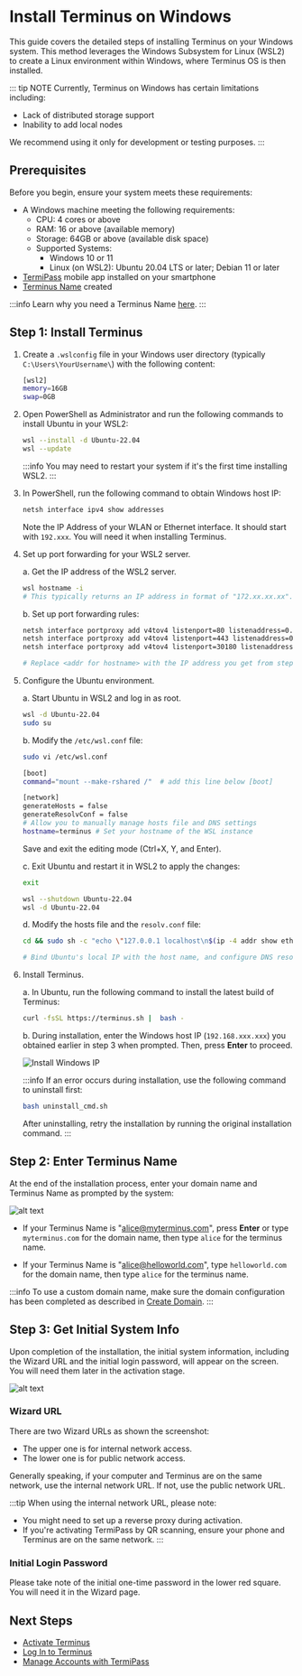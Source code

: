 
# Install Terminus on Windows

This guide covers the detailed steps of installing Terminus on your Windows system. This method leverages the Windows Subsystem for Linux (WSL2) to create a Linux environment within Windows, where Terminus OS is then installed.

::: tip NOTE
Currently, Terminus on Windows has certain limitations including:
- Lack of distributed storage support 
- Inability to add local nodes

We recommend using it only for development or testing purposes. 
:::


## Prerequisites

Before you begin, ensure your system meets these requirements:

- A Windows machine meeting the following requirements:
  - CPU: 4 cores or above
  - RAM: 16 or above (available memory)
  - Storage: 64GB or above (available disk space)
  - Supported Systems:
     - Windows 10 or 11
     - Linux (on WSL2): Ubuntu 20.04 LTS or later; Debian 11 or later
- [TermiPass](../../../termipass/overview.md#download-termipass) mobile app installed on your smartphone
- [Terminus Name](../../../termipass/account/index.md#create-a-terminus-name) created
  
:::info
Learn why you need a Terminus Name [here](../../../../overview/terminus/terminus-name.md#why-do-you-need-a-terminus-name).
:::

## Step 1: Install Terminus 

1. Create a `.wslconfig` file in your Windows user directory (typically `C:\Users\YourUsername\`) with the following content:
   
   ```bash
   [wsl2]
   memory=16GB 
   swap=0GB
   ```

2. Open PowerShell as Administrator and run the following commands to install Ubuntu in your WSL2:
   
   ```bash
   wsl --install -d Ubuntu-22.04
   wsl --update
   ```
   :::info
   You may need to restart your system if it's the first time installing WSL2.
   :::


3. In PowerShell, run the following command to obtain Windows host IP:
   
   ```bash
   netsh interface ipv4 show addresses
   ```
   Note the IP Address of your WLAN or Ethernet interface. It should start with `192.xxx`. You will need it when installing Terminus.


4. Set up port forwarding for your WSL2 server.
   
   a. Get the IP address of the WSL2 server.

      ```bash
      wsl hostname -i
      # This typically returns an IP address in format of "172.xx.xx.xx".
   ```
   b. Set up port forwarding rules:
   
      ```bash
      netsh interface portproxy add v4tov4 listenport=80 listenaddress=0.0.0.0 connectport=80 connectaddress=<addr for hostname>
      netsh interface portproxy add v4tov4 listenport=443 listenaddress=0.0.0.0 connectport=443 connectaddress=<addr for hostname>
      netsh interface portproxy add v4tov4 listenport=30180 listenaddress=0.0.0.0 connectport=30180 connectaddress=<addr for hostname>
      
      # Replace <addr for hostname> with the IP address you get from step a.
   ```

5. Configure the Ubuntu environment.

   a. Start Ubuntu in WSL2 and log in as root.

      ```bash
      wsl -d Ubuntu-22.04
      sudo su
      ```
   
   b. Modify the `/etc/wsl.conf` file:

      ```bash
      sudo vi /etc/wsl.conf

      [boot]
      command="mount --make-rshared /"  # add this line below [boot]  

      [network]
      generateHosts = false
      generateResolvConf = false 
      # Allow you to manually manage hosts file and DNS settings
      hostname=terminus # Set your hostname of the WSL instance
      ```
      Save and exit the editing mode (Ctrl+X, Y, and Enter). 

   
   c. Exit Ubuntu and restart it in WSL2 to apply the changes:

      ```bash
      exit

      wsl --shutdown Ubuntu-22.04
      wsl -d Ubuntu-22.04
      ```

   d. Modify the hosts file and the `resolv.conf` file:
   
      ```bash
      cd && sudo sh -c "echo \"127.0.0.1 localhost\n$(ip -4 addr show eth0 | grep -oP '(?<=inet\s)\d+(\.\d+){3}') $(hostname)\" > /etc/hosts && echo \"nameserver 1.1.1.1\nnameserver 1.0.0.1\" > /e    tc/resolv.conf"
      
      # Bind Ubuntu's local IP with the host name, and configure DNS resolution to use Cloudfare's public DNS servers.
      ```
    
6. Install Terminus.
   
   a. In Ubuntu, run the following command to install the latest build of Terminus:

      ```sh
      curl -fsSL https://terminus.sh |  bash -
      ```

   b. During installation, enter the Windows host IP (`192.168.xxx.xxx`) you obtained earlier in step 3 when prompted. Then, press **Enter** to proceed.

      ![Install Windows IP](/images/overview/terminus/install-windows-ip.jpeg)


   :::info
   If an error occurs during installation, use the following command to uninstall first:
   ```bash
   bash uninstall_cmd.sh
   ```
   After uninstalling, retry the installation by running the original installation command.
   :::

## Step 2: Enter Terminus Name

At the end of the installation process, enter your domain name and Terminus Name as prompted by the system:

![alt text](/images/how-to/terminus/enter_terminus_name.png)

- If your Terminus Name is "alice@myterminus.com", press **Enter** or type `myterminus.com` for the domain name, then type `alice` for the terminus name.

- If your Terminus Name is "alice@helloworld.com", type `helloworld.com` for the domain name, then type `alice` for the terminus name.

:::info
To use a custom domain name, make sure the domain configuration has been completed as described in [Create Domain](../../../space/domain/host-domain.md).
:::

## Step 3: Get Initial System Info

Upon completion of the installation, the initial system information, including the Wizard URL and the initial login password, will appear on the screen. You will need them later in the activation stage.

![alt text](/images/how-to/terminus/one_time_password.png)

### Wizard URL

There are two Wizard URLs as shown the screenshot:

- The upper one is for internal network access.
- The lower one is for public network access.

Generally speaking, if your computer and Terminus are on the same network, use the internal network URL. If not, use the public network URL.

:::tip
When using the internal network URL, please note:
- You might need to set up a reverse proxy during activation.
- If you're activating TermiPass by QR scanning, ensure your phone and Terminus are on the same network.
:::

### Initial Login Password

Please take note of the initial one-time password in the lower red square. You will need it in the Wizard page. 

## Next Steps

- [Activate Terminus](../wizard.md)
- [Log In to Terminus](../login.md)
- [Manage Accounts with TermiPass](../../../termipass/account/index.md)





